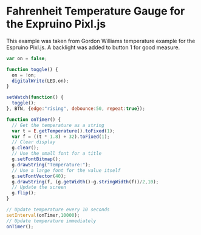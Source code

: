 # Fahrenheit Temperature Gauge for the Expruino Pixl.js

This example was taken from Gordon Williams temperature example for the Espruino Pixl.js. A backlight was added to button 1 for good measure.

```javascript
var on = false;

function toggle() {
  on = !on;
  digitalWrite(LED,on);
}

setWatch(function() {
  toggle();
}, BTN, {edge:"rising", debounce:50, repeat:true});

function onTimer() {
  // Get the temperature as a string
  var t = E.getTemperature().toFixed(1);
  var f = ((t * 1.8) + 32).toFixed(1);
  // Clear display
  g.clear();
  // Use the small font for a title
  g.setFontBitmap();
  g.drawString("Temperature:");
  // Use a large font for the value itself
  g.setFontVector(40);
  g.drawString(f, (g.getWidth()-g.stringWidth(f))/2,10);
  // Update the screen
  g.flip();
}

// Update temperature every 10 seconds
setInterval(onTimer,10000);
// Update temperature immediately
onTimer();
```
